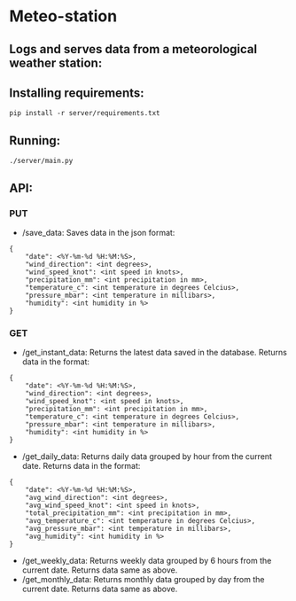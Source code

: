 # Meteo-station
## Logs and serves data from a meteorological weather station:

## Installing requirements:
```
pip install -r server/requirements.txt
```

## Running:
```
./server/main.py
```

## API:

### PUT
- /save_data: Saves data in the json format:
```
{
    "date": <%Y-%m-%d %H:%M:%S>,
    "wind_direction": <int degrees>,
    "wind_speed_knot": <int speed in knots>,
    "precipitation_mm": <int precipitation in mm>,
    "temperature_c": <int temperature in degrees Celcius>,
    "pressure_mbar": <int temperature in millibars>,
    "humidity": <int humidity in %>
}
```

### GET
- /get_instant_data: Returns the latest data saved in the database. Returns data in the format:
```
{
    "date": <%Y-%m-%d %H:%M:%S>,
    "wind_direction": <int degrees>,
    "wind_speed_knot": <int speed in knots>,
    "precipitation_mm": <int precipitation in mm>,
    "temperature_c": <int temperature in degrees Celcius>,
    "pressure_mbar": <int temperature in millibars>,
    "humidity": <int humidity in %>
}
```
- /get_daily_data: Returns daily data grouped by hour from the current date. Returns data in the format:
```
{
    "date": <%Y-%m-%d %H:%M:%S>,
    "avg_wind_direction": <int degrees>,
    "avg_wind_speed_knot": <int speed in knots>,
    "total_precipitation_mm": <int precipitation in mm>,
    "avg_temperature_c": <int temperature in degrees Celcius>,
    "avg_pressure_mbar": <int temperature in millibars>,
    "avg_humidity": <int humidity in %>
}
```
- /get_weekly_data: Returns weekly data grouped by 6 hours from the current date. Returns data same as above.
- /get_monthly_data: Returns monthly data grouped by day from the current date. Returns data same as above.